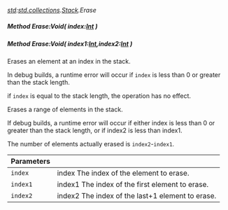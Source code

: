 _[std](../../modules/std/std-module.md):[std.collections](../../modules/std/std-collections.md).[Stack<T>](../../modules/std/std-collections-stack.md).Erase_
##### Method Erase:Void( index:[Int](../../modules/wonkey/wonkey-types-int.md) )
##### Method Erase:Void( index1:[Int](../../modules/wonkey/wonkey-types-int.md),index2:[Int](../../modules/wonkey/wonkey-types-int.md) )
Erases an element at an index in the stack.

In debug builds, a runtime error will occur if `index` is less than 0 or greater than the stack length.

if `index` is equal to the stack length, the operation has no effect.

Erases a range of elements in the stack.

If debug builds, a runtime error will occur if either index is less than 0 or greater than the stack length, or if index2 is less than index1.

The number of elements actually erased is `index2`-`index1`.

| Parameters |    |
|:-----------|:---|
| `index` | index The index of the element to erase. |
| `index1` | index1 The index of the first element to erase. |
| `index2` | index2 The index of the last+1 element to erase. |
